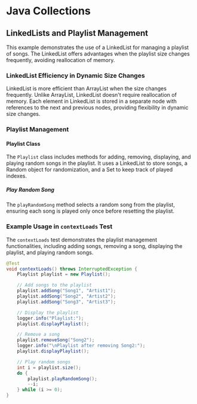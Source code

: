 # Java Collections

## LinkedLists and Playlist Management

This example demonstrates the use of a LinkedList for managing a playlist of songs. The LinkedList offers advantages when the playlist size changes frequently, avoiding reallocation of memory.

### LinkedList Efficiency in Dynamic Size Changes
LinkedList is more efficient than ArrayList when the size changes frequently. Unlike ArrayList, LinkedList doesn't require reallocation of memory. Each element in LinkedList is stored in a separate node with references to the next and previous nodes, providing flexibility in dynamic size changes.

### Playlist Management

#### Playlist Class
The `Playlist` class includes methods for adding, removing, displaying, and playing random songs in the playlist. It uses a LinkedList to store songs, a Random object for randomization, and a Set to keep track of played indexes.

##### Play Random Song
The `playRandomSong` method selects a random song from the playlist, ensuring each song is played only once before resetting the playlist.

### Example Usage in `contextLoads` Test
The `contextLoads` test demonstrates the playlist management functionalities, including adding songs, removing a song, displaying the playlist, and playing random songs.

```java
@Test
void contextLoads() throws InterruptedException {
    Playlist playlist = new Playlist();

    // Add songs to the playlist
    playlist.addSong("Song1", "Artist1");
    playlist.addSong("Song2", "Artist2");
    playlist.addSong("Song3", "Artist3");

    // Display the playlist
    logger.info("Playlist:");
    playlist.displayPlaylist();

    // Remove a song
    playlist.removeSong("Song2");
    logger.info("\nPlaylist after removing Song2:");
    playlist.displayPlaylist();

    // Play random songs
    int i = playlist.size();
    do {
        playlist.playRandomSong();
        --i;
    } while (i >= 0);
}
```
